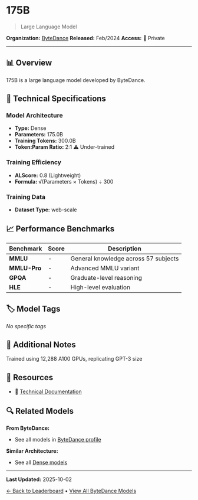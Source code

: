 # 175B

> Large Language Model

**Organization:** [ByteDance](../../labs/bytedance.md)
**Released:** Feb/2024
**Access:** 🔴 Private

---

## 📊 Overview

175B is a large language model developed by ByteDance.

## 🔧 Technical Specifications

### Model Architecture
- **Type:** Dense
- **Parameters:** 175.0B
- **Training Tokens:** 300.0B
- **Token:Param Ratio:** 2:1 ⚠️ Under-trained

### Training Efficiency
- **ALScore:** 0.8 (Lightweight)
- **Formula:** √(Parameters × Tokens) ÷ 300

### Training Data
- **Dataset Type:** web-scale

## 📈 Performance Benchmarks

| Benchmark | Score | Description |
|-----------|-------|-------------|
| **MMLU** | - | General knowledge across 57 subjects |
| **MMLU-Pro** | - | Advanced MMLU variant |
| **GPQA** | - | Graduate-level reasoning |
| **HLE** | - | High-level evaluation |

## 🏷️ Model Tags

_No specific tags_

## 📝 Additional Notes

Trained using 12,288 A100 GPUs, replicating GPT-3 size

## 🔗 Resources

- 📄 [Technical Documentation](https://arxiv.org/abs/2402.15627)

## 🔍 Related Models

**From ByteDance:**
- See all models in [ByteDance profile](../../labs/bytedance.md)

**Similar Architecture:**
- See all [Dense models](../../architectures/dense.md)

---

**Last Updated:** 2025-10-02

[← Back to Leaderboard](../../README.md) • [View All ByteDance Models](../../labs/bytedance.md)
